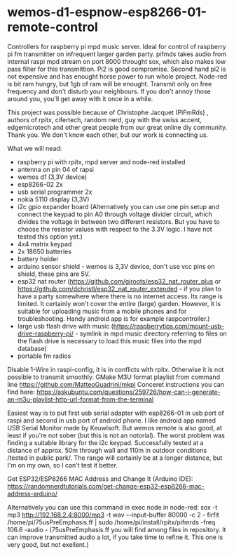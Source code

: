 # wemos-d1-espnow-esp8266-01-remote-control
Controllers for raspberry pi mpd music server. Ideal for control of raspberry pi fm transmitter on infrequent larger garden party.  pifmds takes audio from internal raspi mpd stream on port 8000 throught sox, which also makes low pass filter for this transmittion.  Pi2 is good compromise. Second hand pi2 is not expensive and has enought horse power to run whole project. Node-red is bit ram hungry, but 1gb of ram will be enought. Transmit only on free frequency and don't disturb your neighbours. If you don't annoy those around you, you'll get away with it once in a while.

This project was possible because of Christophe Jacquet (PiFmRds) , authors of rpitx, cifertech, random nerd, guy with the swiss accent, edgemicrotech and other great people from our great online diy community. Thank you. We don't know each other, but our work is connecting us. 

What we will nead:
- raspberry pi with rpitx, mpd server and node-red installed
- antenna on pin 04 of rapsi
- wemos d1 (3,3V device)
- esp8266-02 2x
- usb serial programmer 2x
- nokia 5110 display (3,3V)
- i2c gpio expander board (Alternatively you can use one pin setup and connect the keypad to pin A0 through voltage divider circuit, which divides the voltage in between two different resistors. But you have to choose the resistor values with respect to the 3.3V logic. I have not tested this option yet.) 
- 4x4 matrix keypad
- 2x 18650 batteries
- battery holder
- arduino sensor shield - wemos is 3,3V device, don't use vcc pins on shield, these pins are 5V.
- esp32 nat router (https://github.com/gjroots/esp32_nat_router_plus or https://github.com/dchristl/esp32_nat_router_extended - if you plan to have a party somewhere where there is no internet access. Its range is limited. It certainly won't cover the entire (large) garden. However, it is suitable for uploading music from a mobile phones and for troubleshooting. Handy android app is for example raspcontroller.)
- large usb flash drive with music (https://raspberrytips.com/mount-usb-drive-raspberry-pi/ - symlink in mpd music directory referring to files on the flash drive is necessary to load this music files into the mpd database)
- portable fm radios

Disable 1-Wire in raspi-config, it is in conflicts with rpitx. Otherwise it is not possible to transmit smoothly.  GMake M3U format playlist from command line  https://github.com/MatteoGuadrini/mkpl Conceret instructions you can find here: https://askubuntu.com/questions/259726/how-can-i-generate-an-m3u-playlist-http-url-format-from-the-terminal

Easiest way is to put first usb serial adapter with esp8266-01 in usb port of raspi and second in usb port of android phone. I like android app named USB Serial Monitor made by Keuwlsoft. But wemos remote is also good, at least if you're not sober (but this is not an notorial). The worst problem was finding a suitable library for the i2c keypad. Successfully tested at a distance of approx. 50m through wall and  110m in outdoor conditions /tested in public park/. The range will certainly be at a longer distance, but I'm on my own, so I can't test it better.

Get ESP32/ESP8266 MAC Address and Change It (Arduino IDE): https://randomnerdtutorials.com/get-change-esp32-esp8266-mac-address-arduino/

Alternatively you can use this command in exec node in node-red: sox -t mp3 http://192.168.2.4:8000/mp3  -t wav --input-buffer 80000 -c 2 - firfit /home/pi/75usPreEmphasis.ff |  sudo /home/pi/install/rpitx/pifmrds -freq 106.6 -audio -    (75usPreEmphasis.ff you will find among files in repository. It can improve transmitted audio a lot, if you take time to refine it. This one is very good, but not exellent.) 

